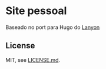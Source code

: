 # Site pessoal

Baseado no port para Hugo do [Lanyon](http://github.com/poole/lanyon)

## License
MIT, see [LICENSE.md](LICENSE.md).

